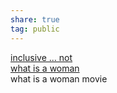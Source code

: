 ```yaml
---  
share: true  
tag: public  
---  
```

[inclusive ... not](https://9gag.com/gag/a9q1ez1?utm_source=pocket_saves)  
[what is a woman](https://9gag.com/gag/aOx4exr?utm_source=pocket_saves)  
what is a woman movie